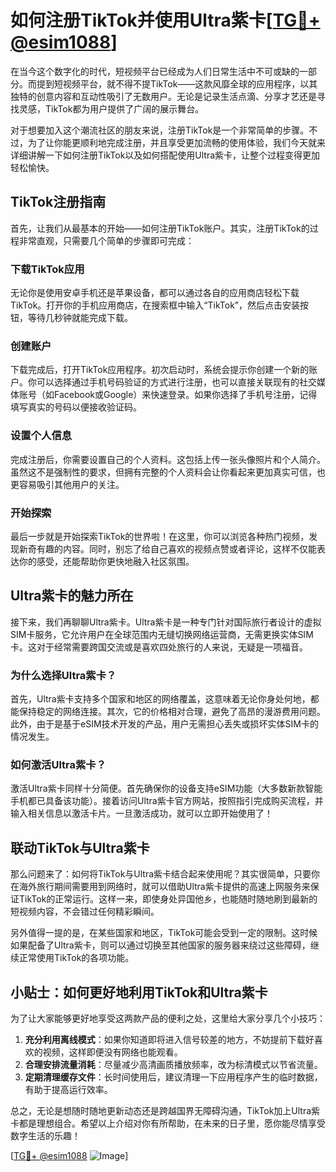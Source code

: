 # 如何注册TikTok并使用Ultra紫卡[[TG💪+ @esim1088](https://t.me/s/esim1088)]

在当今这个数字化的时代，短视频平台已经成为人们日常生活中不可或缺的一部分。而提到短视频平台，就不得不提TikTok——这款风靡全球的应用程序，以其独特的创意内容和互动性吸引了无数用户。无论是记录生活点滴、分享才艺还是寻找灵感，TikTok都为用户提供了广阔的展示舞台。

对于想要加入这个潮流社区的朋友来说，注册TikTok是一个非常简单的步骤。不过，为了让你能更顺利地完成注册，并且享受更加流畅的使用体验，我们今天就来详细讲解一下如何注册TikTok以及如何搭配使用Ultra紫卡，让整个过程变得更加轻松愉快。

## TikTok注册指南

首先，让我们从最基本的开始——如何注册TikTok账户。其实，注册TikTok的过程非常直观，只需要几个简单的步骤即可完成：

### 下载TikTok应用

无论你是使用安卓手机还是苹果设备，都可以通过各自的应用商店轻松下载TikTok。打开你的手机应用商店，在搜索框中输入“TikTok”，然后点击安装按钮，等待几秒钟就能完成下载。

### 创建账户

下载完成后，打开TikTok应用程序。初次启动时，系统会提示你创建一个新的账户。你可以选择通过手机号码验证的方式进行注册，也可以直接关联现有的社交媒体账号（如Facebook或Google）来快速登录。如果你选择了手机号注册，记得填写真实的号码以便接收验证码。

### 设置个人信息

完成注册后，你需要设置自己的个人资料。这包括上传一张头像照片和个人简介。虽然这不是强制性的要求，但拥有完整的个人资料会让你看起来更加真实可信，也更容易吸引其他用户的关注。

### 开始探索

最后一步就是开始探索TikTok的世界啦！在这里，你可以浏览各种热门视频，发现新奇有趣的内容。同时，别忘了给自己喜欢的视频点赞或者评论，这样不仅能表达你的感受，还能帮助你更快地融入社区氛围。

## Ultra紫卡的魅力所在

接下来，我们再聊聊Ultra紫卡。Ultra紫卡是一种专门针对国际旅行者设计的虚拟SIM卡服务，它允许用户在全球范围内无缝切换网络运营商，无需更换实体SIM卡。这对于经常需要跨国交流或是喜欢四处旅行的人来说，无疑是一项福音。

### 为什么选择Ultra紫卡？

首先，Ultra紫卡支持多个国家和地区的网络覆盖，这意味着无论你身处何地，都能保持稳定的网络连接。其次，它的价格相对合理，避免了高昂的漫游费用问题。此外，由于是基于eSIM技术开发的产品，用户无需担心丢失或损坏实体SIM卡的情况发生。

### 如何激活Ultra紫卡？

激活Ultra紫卡同样十分简便。首先确保你的设备支持eSIM功能（大多数新款智能手机都已具备该功能）。接着访问Ultra紫卡官方网站，按照指引完成购买流程，并输入相关信息以激活卡片。一旦激活成功，就可以立即开始使用了！

## 联动TikTok与Ultra紫卡

那么问题来了：如何将TikTok与Ultra紫卡结合起来使用呢？其实很简单，只要你在海外旅行期间需要用到网络时，就可以借助Ultra紫卡提供的高速上网服务来保证TikTok的正常运行。这样一来，即使身处异国他乡，也能随时随地刷到最新的短视频内容，不会错过任何精彩瞬间。

另外值得一提的是，在某些国家和地区，TikTok可能会受到一定的限制。这时候如果配备了Ultra紫卡，则可以通过切换至其他国家的服务器来绕过这些障碍，继续正常使用TikTok的各项功能。

## 小贴士：如何更好地利用TikTok和Ultra紫卡

为了让大家能够更好地享受这两款产品的便利之处，这里给大家分享几个小技巧：

1. **充分利用离线模式**：如果你知道即将进入信号较差的地方，不妨提前下载好喜欢的视频，这样即便没有网络也能观看。
2. **合理安排流量消耗**：尽量减少高清画质播放频率，改为标清模式以节省流量。
3. **定期清理缓存文件**：长时间使用后，建议清理一下应用程序产生的临时数据，有助于提高运行效率。

总之，无论是想随时随地更新动态还是跨越国界无障碍沟通，TikTok加上Ultra紫卡都是理想组合。希望以上介绍对你有所帮助，在未来的日子里，愿你能尽情享受数字生活的乐趣！

[[TG💪+ @esim1088](https://t.me/s/esim1088) ![Image](https://i.postimg.cc/4NQfJmqS/Snipaste-2025-05-13-00-14-12.png)]